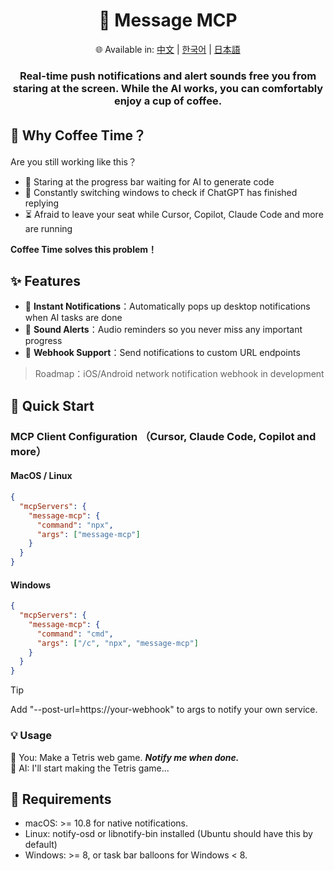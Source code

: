 <div align="center">
  <h1>💬 Message MCP</h1>
  <p>
    🌐 Available in:
    <a href="README.zh.md">中文</a> |
    <a href="README.ko.md">한국어</a> |
    <a href="README.ja.md">日本語</a>
  </p>
  <h3>Real-time push notifications and alert sounds free you from staring at the screen. While the AI works, you can comfortably enjoy a cup of coffee.</h3>
</div>

## 🤔 Why Coffee Time？

Are you still working like this？

- 👀 Staring at the progress bar waiting for AI to generate code
- 🔄 Constantly switching windows to check if ChatGPT has finished replying
- ⏳ Afraid to leave your seat while Cursor, Copilot, Claude Code and more are running

**Coffee Time solves this problem！**

## ✨ Features

- 💬 **Instant Notifications**：Automatically pops up desktop notifications when AI tasks are done
- 🔔 **Sound Alerts**：Audio reminders so you never miss any important progress
- 🧩 **Webhook Support**：Send notifications to custom URL endpoints

> Roadmap：iOS/Android network notification webhook in development

## 🚀 Quick Start

### MCP Client Configuration （Cursor, Claude Code, Copilot and more）

#### MacOS / Linux

```json
{
  "mcpServers": {
    "message-mcp": {
      "command": "npx",
      "args": ["message-mcp"]
    }
  }
}
```

#### Windows

```json
{
  "mcpServers": {
    "message-mcp": {
      "command": "cmd",
      "args": ["/c", "npx", "message-mcp"]
    }
  }
}
```

> [!TIP]
> Add "--post-url=https://your-webhook" to args to notify your own service.

### 💡 Usage

👤 You: Make a Tetris web game. **_Notify me when done._**<br>
🤖 AI: I'll start making the Tetris game...

## 📌 Requirements

- macOS: >= 10.8 for native notifications.
- Linux: notify-osd or libnotify-bin installed (Ubuntu should have this by default)
- Windows: >= 8, or task bar balloons for Windows < 8.
